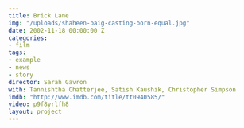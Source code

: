 ```yaml
---
title: Brick Lane
img: "/uploads/shaheen-baig-casting-born-equal.jpg"
date: 2002-11-18 00:00:00 Z
categories:
- film
tags:
- example
- news
- story
director: Sarah Gavron 
with: Tannishtha Chatterjee, Satish Kaushik, Christopher Simpson
imdb: "http://www.imdb.com/title/tt0940585/"
video: p9f8yrlfh8
layout: project
---
```


